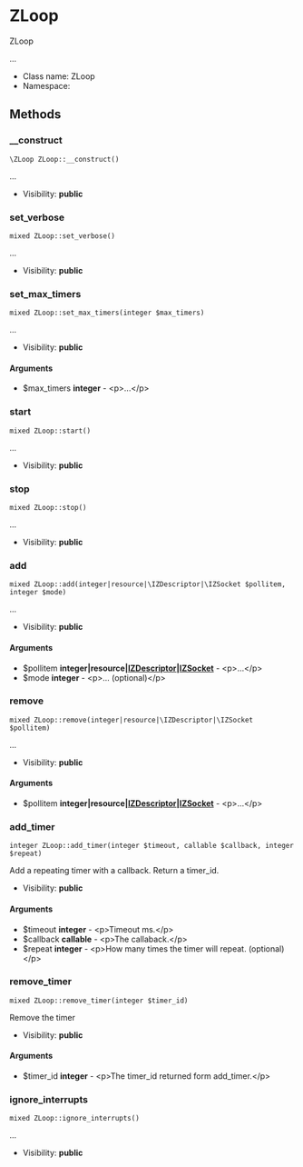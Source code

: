ZLoop
===============

ZLoop

...


* Class name: ZLoop
* Namespace: 







Methods
-------


### __construct

    \ZLoop ZLoop::__construct()



...

* Visibility: **public**




### set_verbose

    mixed ZLoop::set_verbose()



...

* Visibility: **public**




### set_max_timers

    mixed ZLoop::set_max_timers(integer $max_timers)



...

* Visibility: **public**


#### Arguments
* $max_timers **integer** - &lt;p&gt;...&lt;/p&gt;



### start

    mixed ZLoop::start()



...

* Visibility: **public**




### stop

    mixed ZLoop::stop()



...

* Visibility: **public**




### add

    mixed ZLoop::add(integer|resource|\IZDescriptor|\IZSocket $pollitem, integer $mode)



...

* Visibility: **public**


#### Arguments
* $pollitem **integer|resource|[IZDescriptor](IZDescriptor.md)|[IZSocket](IZSocket.md)** - &lt;p&gt;...&lt;/p&gt;
* $mode **integer** - &lt;p&gt;... (optional)&lt;/p&gt;



### remove

    mixed ZLoop::remove(integer|resource|\IZDescriptor|\IZSocket $pollitem)



...

* Visibility: **public**


#### Arguments
* $pollitem **integer|resource|[IZDescriptor](IZDescriptor.md)|[IZSocket](IZSocket.md)** - &lt;p&gt;...&lt;/p&gt;



### add_timer

    integer ZLoop::add_timer(integer $timeout, callable $callback, integer $repeat)

Add a repeating timer with a callback. Return a timer_id.



* Visibility: **public**


#### Arguments
* $timeout **integer** - &lt;p&gt;Timeout ms.&lt;/p&gt;
* $callback **callable** - &lt;p&gt;The callaback.&lt;/p&gt;
* $repeat **integer** - &lt;p&gt;How many times the timer will repeat. (optional)&lt;/p&gt;



### remove_timer

    mixed ZLoop::remove_timer(integer $timer_id)

Remove the timer



* Visibility: **public**


#### Arguments
* $timer_id **integer** - &lt;p&gt;The timer_id returned form add_timer.&lt;/p&gt;



### ignore_interrupts

    mixed ZLoop::ignore_interrupts()



...

* Visibility: **public**



